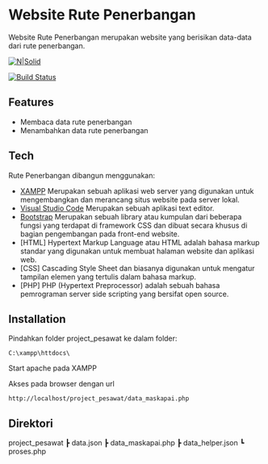 # Website Rute Penerbangan

Website Rute Penerbangan merupakan website yang berisikan data-data dari rute penerbangan.

[![N|Solid](https://cldup.com/dTxpPi9lDf.thumb.png)](https://nodesource.com/products/nsolid)

[![Build Status](https://travis-ci.org/joemccann/dillinger.svg?branch=master)](https://travis-ci.org/joemccann/dillinger)

## Features

- Membaca data rute penerbangan
- Menambahkan data rute penerbangan

## Tech

Rute Penerbangan dibangun menggunakan:

- [XAMPP](https://www.apachefriends.org/download.html) Merupakan sebuah aplikasi web server yang digunakan untuk mengembangkan dan merancang situs website pada server lokal.
- [Visual Studio Code](https://code.visualstudio.com/) Merupakan sebuah aplikasi text editor.
- [Bootstrap](https://getbootstrap.com/) Merupakan sebuah library atau kumpulan dari beberapa fungsi yang terdapat di framework CSS dan dibuat secara khusus di bagian pengembangan pada front-end website.
- [HTML] Hypertext Markup Language atau HTML adalah bahasa markup standar yang digunakan untuk membuat halaman website dan aplikasi web.
- [CSS] Cascading Style Sheet dan biasanya digunakan untuk mengatur tampilan elemen yang tertulis dalam bahasa markup.
- [PHP] PHP (Hypertext Preprocessor) adalah sebuah bahasa pemrograman server side scripting yang bersifat open source.

## Installation

Pindahkan folder project_pesawat ke dalam folder:

```
C:\xampp\httdocs\
```

Start apache pada XAMPP

Akses pada browser dengan url

```
http://localhost/project_pesawat/data_maskapai.php
```

## Direktori

project_pesawat
┣ data.json
┣ data_maskapai.php
┣ data_helper.json
┗ proses.php
